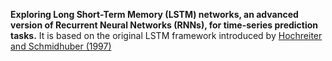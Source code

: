 **Exploring Long Short-Term Memory (LSTM) networks, an advanced version of Recurrent Neural Networks (RNNs), for time-series prediction tasks.** It is based on  the original LSTM framework introduced by [Hochreiter and Schmidhuber (1997)](https://ieeexplore.ieee.org/abstract/document/6795963)
